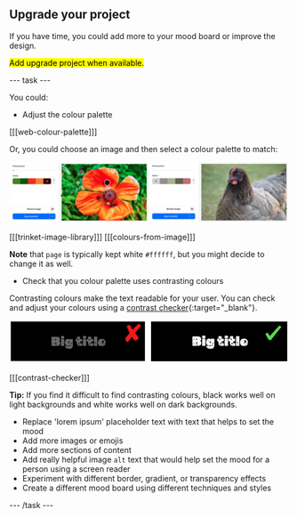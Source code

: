 ## Upgrade your project

If you have time, you could add more to your mood board or improve the design.

<mark>Add upgrade project when available.</mark>

--- task ---

You could:

+ Adjust the colour palette

[[[web-colour-palette]]]

Or, you could choose an image and then select a colour palette to match:

![Examples of colour palettes from images.](images/image-palette.png)

[[[trinket-image-library]]]
[[[colours-from-image]]]

**Note** that `page` is typically kept white `#ffffff`, but you might decide to change it as well. 

+ Check that you colour palette uses contrasting colours

Contrasting colours make the text readable for your user. You can check and adjust your colours using a [contrast checker](https://webaim.org/resources/contrastchecker/){:target="_blank"}.

![alt=""](images/contrast-examples.png)

[[[contrast-checker]]]

**Tip:** If you find it difficult to find contrasting colours, black works well on light backgrounds and white works well on dark backgrounds. 

+ Replace 'lorem ipsum' placeholder text with text that helps to set the mood
+ Add more images or emojis
+ Add more sections of content
+ Add really helpful image `alt` text that would help set the mood for a person using a screen reader
+ Experiment with different border, gradient, or transparency effects
+ Create a different mood board using different techniques and styles 

--- /task ---

